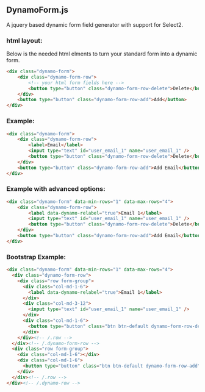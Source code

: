 ## DynamoForm.js

A jquery based dynamic form field generator with support for Select2.

### html layout:

Below is the needed html elments to turn your standard form into a dynamic
form.

``` html
<div class="dynamo-form">
    <div class="dynamo-form-row">
        <!-- your html form fields here -->
        <button type="button" class="dynamo-form-row-delete">Delete</button>
    </div>
    <button type="button" class="dynamo-form-row-add">Add</button>
</div>
```


### Example:

``` html
<div class="dynamo-form">
    <div class="dynamo-form-row">
        <label>Email</label>
        <input type="text" id="user_email_1" name="user_email_1" />
        <button type="button" class="dynamo-form-row-delete">Delete</button>
    </div>
    <button type="button" class="dynamo-form-row-add">Add Email</button>
</div>
```


### Example with advanced options:

``` html
<div class="dynamo-form" data-min-rows="1" data-max-rows="4">
    <div class="dynamo-form-row">
        <label data-dynamo-relabel="true">Email 1</label>
        <input type="text" id="user_email_1" name="user_email_1" />
        <button type="button" class="dynamo-form-row-delete">Delete</button>
    </div>
    <button type="button" class="dynamo-form-row-add">Add Email</button>
</div>
```


### Bootstrap Example:

``` html
<div class="dynamo-form" data-min-rows="1" data-max-rows="4">
  <div class="dynamo-form-row">
    <div class="row form-group">
      <div class="col-md-1-6">
        <label data-dynamo-relabel="true">Email 1</label>
      </div>
      <div class="col-md-3-12">
        <input type="text" id="user_email_1" name="user_email_1" />
      </div>
      <div class="col-md-1-6">
        <button type="button" class="btn btn-default dynamo-form-row-delete">Delete</button>
      </div>
    </div><!-- /.row -->
  </div><!-- /.dynamo-form-row -->
  <div class="row form-group">
    <div class="col-md-1-6"></div>
    <div class="col-md-1-6">
      <button type="button" class="btn btn-default dynamo-form-row-add">Add Email</button>
    </div>
  </div><!-- /.row -->
</div><!-- /.dynamo-row -->
```
